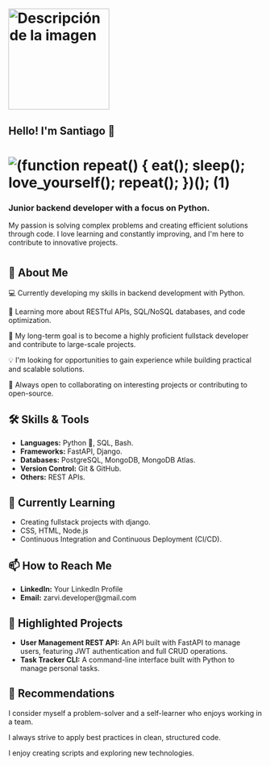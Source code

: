 # <img src="https://github.com/user-attachments/assets/d7fc773c-f44b-4c26-821b-b84c2095c74b" alt="Descripción de la imagen" width="200"/> 
## Hello! I'm Santiago 👋 
# ![(function repeat() { eat(); sleep(); love_yourself(); repeat(); })(); (1)](https://github.com/user-attachments/assets/b10ac720-410c-4368-83bc-bbe9cc9f714e)
### Junior backend developer with a focus on Python. 

My passion is solving complex problems and creating efficient solutions through code. I love learning and constantly improving, and I'm here to contribute to innovative projects.
#
<h2>🚀 About Me</h2>
<p>💻 Currently developing my skills in backend development with Python.</p>
<p>🌱 Learning more about RESTful APIs, SQL/NoSQL databases, and code optimization.</p>
<p>🎯 My long-term goal is to become a highly proficient fullstack developer and contribute to large-scale projects.</p>
<p>💡 I'm looking for opportunities to gain experience while building practical and scalable solutions.</p>
<p>🤝 Always open to collaborating on interesting projects or contributing to open-source.</p>

<h2>🛠️ Skills & Tools</h2>
<ul>
  <li><strong>Languages:</strong> Python 🐍, SQL, Bash.</li>
  <li><strong>Frameworks:</strong> FastAPI, Django.</li>
  <li><strong>Databases:</strong> PostgreSQL, MongoDB, MongoDB Atlas.</li>
  <li><strong>Version Control:</strong> Git & GitHub.</li>
  <li><strong>Others:</strong> REST APIs.</li>
</ul>

<h2>🧠 Currently Learning</h2>
<ul>
  <li>Creating fullstack projects with django.</li>
  <li>CSS, HTML, Node.js</li>
  <li>Continuous Integration and Continuous Deployment (CI/CD).</li>
</ul>

<h2>📫 How to Reach Me</h2>
<ul>
  <li><strong>LinkedIn:</strong> Your LinkedIn Profile</li>
  <li><strong>Email:</strong> zarvi.developer@gmail.com</li>
</ul>

<h2>💼 Highlighted Projects</h2>
<ul>
  <li><strong>User Management REST API:</strong> An API built with FastAPI to manage users, featuring JWT authentication and full CRUD operations.</li>
  <li><strong>Task Tracker CLI:</strong> A command-line interface built with Python to manage personal tasks.</li>
</ul>

<h2>🌟 Recommendations</h2>
<p>I consider myself a problem-solver and a self-learner who enjoys working in a team.</p>
<p>I always strive to apply best practices in clean, structured code.</p>
<p>I enjoy creating scripts and exploring new technologies.</p>



<!---
Zarvi16G/Zarvi16G is a ✨ special ✨ repository because its `README.md` (this file) appears on your GitHub profile.
You can click the Preview link to take a look at your changes.
--->
